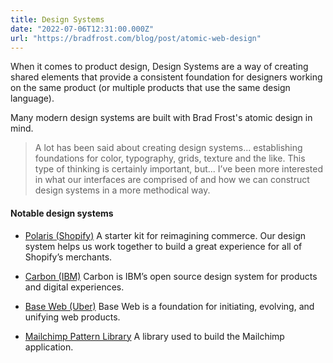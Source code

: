 ```yaml
---
title: Design Systems
date: "2022-07-06T12:31:00.000Z"
url: "https://bradfrost.com/blog/post/atomic-web-design"
---
```


When it comes to product design, Design Systems are a way of creating shared elements that provide a consistent foundation for designers working on the same product (or multiple products that use the same design language).

Many modern design systems are built with Brad Frost's atomic design in mind.

> A lot has been said about creating design systems... establishing foundations for color, typography, grids, texture and the like. This type of thinking is certainly important, but... I’ve been more interested in what our interfaces are comprised of and how we can construct design systems in a more methodical way.

#### Notable design systems
- [Polaris (Shopify)](https://polaris.shopify.com) A starter kit for reimagining commerce. Our design system helps us work together to build a great experience for all of Shopify’s merchants.

- [Carbon (IBM)](https://carbondesignsystem.com) Carbon is IBM’s open source design system for products and digital experiences.

- [Base Web (Uber)](https://baseweb.design) Base Web is a foundation for initiating, evolving, and unifying web products.

- [Mailchimp Pattern Library](https://ux.mailchimp.com/patterns/) A library used to build the Mailchimp application.